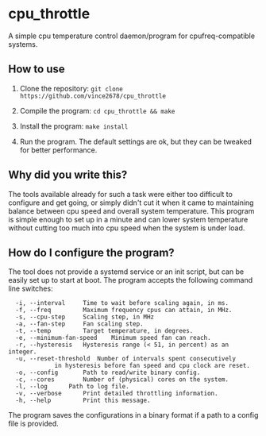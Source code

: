 # cpu_throttle
A simple cpu temperature control daemon/program for cpufreq-compatible systems.

## How to use
1. Clone the repository:
	`git clone https://github.com/vince2678/cpu_throttle`

2. Compile the program:
	`cd cpu_throttle && make`

3. Install the program:
	`make install`

4. Run the program. The default settings are ok, but they can be tweaked for better performance.

## Why did you write this?
The tools available already for such a task were either too difficult to configure and get going, or simply didn't cut it when it came to maintaining balance between cpu speed and overall system temperature.
This program is simple enough to set up in a minute and can lower system temperature without cutting too much into cpu speed when the system is under load.

## How do I configure the program?
The tool does not provide a systemd service or an init script, but can be easily set up to start at boot. The program accepts the following command line switches:

```
  -i, --interval	 Time to wait before scaling again, in ms.
  -f, --freq		 Maximum frequency cpus can attain, in MHz.
  -s, --cpu-step	 Scaling step, in MHz
  -a, --fan-step	 Fan scaling step.
  -t, --temp		 Target temperature, in degrees.
  -e, --minimum-fan-speed	 Minimum speed fan can reach.
  -r, --hysteresis	 Hysteresis range (< 51, in percent) as an integer.
  -u, --reset-threshold	 Number of intervals spent consecutively
			 in hysteresis before fan speed and cpu clock are reset.
  -o, --config		 Path to read/write binary config.
  -c, --cores		 Number of (physical) cores on the system.
  -l, --log		 Path to log file.
  -v, --verbose		 Print detailed throttling information.
  -h, --help		 Print this message.
```

The program saves the configurations in a binary format if a path to a config file is provided.
